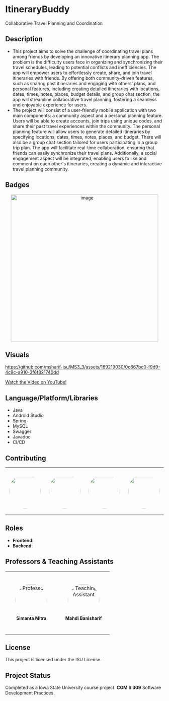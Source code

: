 # ItineraryBuddy
Collaborative Travel Planning and Coordination

## Description
- This project aims to solve the challenge of coordinating travel plans among friends by developing an innovative itinerary planning app. The problem is the difficulty users face in organizing and synchronizing their travel schedules, leading to potential conflicts and inefficiencies. The app will empower users to effortlessly create, share, and join travel itineraries with friends. By offering both community-driven features, such as sharing past itineraries and engaging with others' plans, and personal features, including creating detailed itineraries with locations, dates, times, notes, places, budget details, and group chat section, the app will streamline collaborative travel planning, fostering a seamless and enjoyable experience for users.
- The project will consist of a user-friendly mobile application with two main components: a community aspect and a personal planning feature. Users will be able to create accounts, join trips using unique codes, and share their past travel experiences within the community. The personal planning feature will allow users to generate detailed itineraries by specifying locations, dates, times, notes, places, and budget. There will also be a group chat section tailored for users participating in a group trip plan. The app will facilitate real-time collaboration, ensuring that friends can easily synchronize their travel plans. Additionally, a social engagement aspect will be integrated, enabling users to like and comment on each other's itineraries, creating a dynamic and interactive travel planning community.

## Badges
<p align="center">
  <img width="468" alt="image" src="">
</p>

## Visuals 


https://github.com/msharif-isu/MS3_3/assets/169219030/0c667bc0-f9d9-4c9c-a910-3f6f821740dd


<a href="https://www.youtube.com/watch?v=2b4n78Wf8vg&list=PL6BdlkdKLEB9h28E61p7hHIJW62bzfRjM&index=10" target="_blank">Watch the Video on YouTube!</a>


## Language/Platform/Libraries
- Java
- Android Studio
- Spring
- MySQL
- Swagger
- Javadoc
- CI/CD

## Contributing

<table>
<tr>
    <td align="center" style="word-wrap: break-word; width: 150px; height: 150px">
        <a href="https://github.com/">
          <img src="" width="100" style="border-radius:50%; align-items:center; justify-content:center; overflow:hidden; padding-top:10px" alt=""/>
          <br />
          <sub style="font-size:14px"><b></b></sub>
        </a>
    </td>
    <td align="center" style="word-wrap: break-word; width: 150px; height: 150px">
        <a href="https://github.com/">
          <img src="" width="100" style="border-radius:50%; align-items:center; justify-content:center; overflow:hidden; padding-top:10px" alt=""/>
          <br />
          <sub style="font-size:14px"><b></b></sub>
        </a>
    </td>
    <td align="center" style="word-wrap: break-word; width: 150px; height: 150px">
        <a href="https://github.com/">
          <img src="" width="100" style="border-radius:50%; align-items:center; justify-content:center; overflow:hidden; padding-top:10px" alt=""/>
          <br />
          <sub style="font-size:14px"><b></b></sub>
        </a>
    </td>
    <td align="center" style="word-wrap: break-word; width: 150px; height: 150px">
        <a href="https://github.com/">
          <img src="" width="100" style="border-radius:50%; align-items:center; justify-content:center; overflow:hidden; padding-top:10px" alt=""/>
          <br />
          <sub style="font-size:14px"><b></b></sub>
        </a>
    </td>
</tr>
</table>

## Roles
- **Frontend**: 
- **Backend**:
  
## Professors & Teaching Assistants

<table>
<tr>
    <td align="center" style="word-wrap: break-word; width: 150px; height: 200px">
        <a href="https://www.cs.iastate.edu/smitra">
          <img src="https://www.cs.iastate.edu/files/styles/people_thumb/public/people/profilepictures/dsc_0069.jpg" width="100" height="100" style="border-radius:50%; align-items:center; justify-content:center; overflow:hidden; padding-top:2px" alt="Professor"/>
          <br />
          <sub style="font-size:14px"><b>Simanta Mitra</b></sub>
        </a>
    </td>
    <td align="center" style="word-wrap: break-word; width: 150px; height: 200px">
        <a href="https://github.com/banisharifm">
          <img src="https://avatars.githubusercontent.com/u/41099498?v=4" width="100" height="100" style="border-radius:50%; align-items:center; justify-content:center; overflow:hidden; padding-top:2px" alt="Teaching Assistant"/>
          <br />
          <sub style="font-size:14px"><b>Mahdi Banisharif</b></sub>
        </a>
    </td>
</tr>
</table>


## License
This project is licensed under the ISU License.

## Project Status
Completed as a Iowa State University course project. **COM S 309** Software Development Practices.
